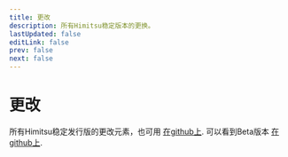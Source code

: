 ```yaml
---
title: 更改
description: 所有Himitsu稳定版本的更换。
lastUpdated: false
editLink: false
prev: false
next: false
---
```


# 更改

所有Himitsu稳定发行版的更改元素，也可用 [在github上](https://github.com/RepoDevil/Himitsu/releases). 可以看到Beta版本 [在github上](https://github.com/RepoDevil/TsubakiBuilder/releases).

<ChangelogsList />
